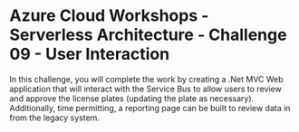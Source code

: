# Azure Cloud Workshops - Serverless Architecture - Challenge 09 - User Interaction

In this challenge, you will complete the work by creating a .Net MVC Web application that will interact with the Service Bus to allow users to review and approve the license plates (updating the plate as necessary).  Additionally, time permitting, a reporting page can be built to review data in from the legacy system.


